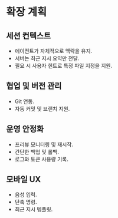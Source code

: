 # 확장 계획

## 세션 컨텍스트
- 에이전트가 자체적으로 맥락을 유지.  
- 서버는 최근 지시 요약만 전달.  
- 필요 시 사용자 힌트로 특정 파일 지정을 지원.  

## 협업 및 버전 관리
- Git 연동.  
- 자동 커밋 및 브랜치 지원.  

## 운영 안정화
- 프리뷰 모니터링 및 재시작.  
- 간단한 백업 및 롤백.  
- 로그와 토큰 사용량 기록.  

## 모바일 UX
- 음성 입력.  
- 단축 명령.  
- 최근 지시 템플릿.  
